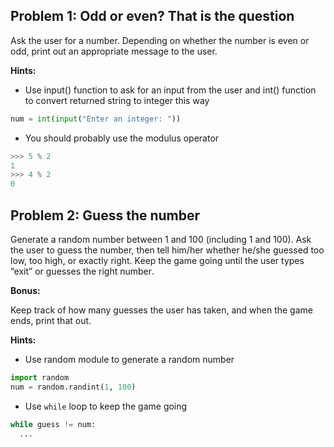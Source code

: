 ## Problem 1: Odd or even? That is the question

Ask the user for a number. Depending on whether the number is even or odd, print out an appropriate message to the user.

**Hints:**

* Use input() function to ask for an input from the user and int() function to convert returned string to integer this way
```python
num = int(input("Enter an integer: "))
```
* You should probably use the modulus operator
```python
>>> 5 % 2
1
>>> 4 % 2
0
```

## Problem 2: Guess the number 

Generate a random number between 1 and 100 (including 1 and 100). Ask the user to guess the number, then tell him/her whether he/she guessed too low, too high, or exactly right. Keep the game going until the user types “exit” or guesses the right number․

**Bonus:**

 Keep track of how many guesses the user has taken, and when the game ends, print that out.

**Hints:**
* Use random module to generate a random number
```python
import random
num = random.randint(1, 100)
```

* Use `while` loop to keep the game going
```python
while guess != num:
  ...
```